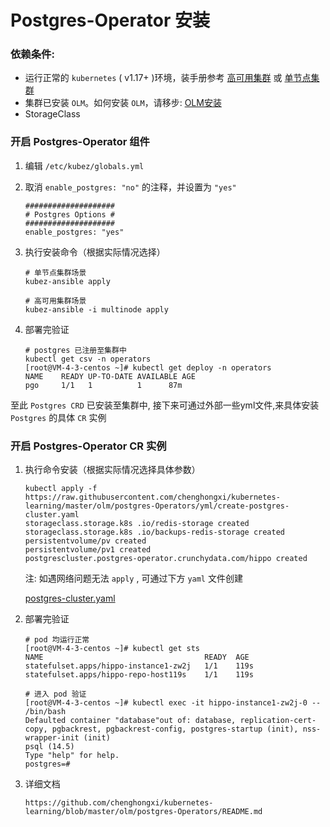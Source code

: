 # Postgres-Operator 安装

### 依赖条件:
- 运行正常的 `kubernetes` ( v1.17+ )环境，装手册参考 [高可用集群](../install/multinode.md) 或 [单节点集群](../install/all-in-one.md)
- 集群已安装 `OLM`。如何安装 `OLM`，请移步: [OLM安装](../paas/olm.md)
- StorageClass

### 开启 Postgres-Operator 组件
1. 编辑 `/etc/kubez/globals.yml`

2. 取消 `enable_postgres: "no"` 的注释，并设置为 `"yes"`
    ```shell
    ####################
    # Postgres Options #
    ####################
    enable_postgres: "yes"
    ```
3. 执行安装命令（根据实际情况选择）
    ```shell
    # 单节点集群场景
    kubez-ansible apply

    # 高可用集群场景
    kubez-ansible -i multinode apply
    ```
4. 部署完验证
    ```shell
    # postgres 已注册至集群中
    kubectl get csv -n operators
    [root@VM-4-3-centos ~]# kubectl get deploy -n operators
    NAME    READY UP-TO-DATE AVAILABLE AGE
    pgo     1/1   1          1      87m 
   
至此 `Postgres CRD` 已安装至集群中, 接下来可通过外部一些yml文件,来具体安装 `Postgres` 的具体 `CR` 实例

### 开启 Postgres-Operator CR 实例
1. 执行命令安装（根据实际情况选择具体参数）
   ```shell
   kubectl apply -f https://raw.githubusercontent.com/chenghongxi/kubernetes-learning/master/olm/postgres-Operators/yml/create-postgres-cluster.yaml
   storageclass.storage.k8s .io/redis-storage created
   storageclass.storage.k8s .io/backups-redis-storage created
   persistentvolume/pv created
   persistentvolume/pv1 created
   postgrescluster.postgres-operator.crunchydata.com/hippo created
   ```
   
   注: 如遇网络问题无法 `apply` , 可通过下方 `yaml` 文件创建

   [postgres-cluster.yaml](https://raw.githubusercontent.com/chenghongxi/kubernetes-learning/master/olm/postgres-Operators/yml/create-postgres-cluster.yaml)

2. 部署完验证
   ```shell
   # pod 均运行正常
   [root@VM-4-3-centos ~]# kubectl get sts 
   NAME                                    READY  AGE
   statefulset.apps/hippo-instance1-zw2j   1/1    119s
   statefulset.apps/hippo-repo-host119s    1/1    119s
   
   # 进入 pod 验证
   [root@VM-4-3-centos ~]# kubectl exec -it hippo-instance1-zw2j-0 -- /bin/bash
   Defaulted container "database"out of: database, replication-cert-copy, pgbackrest, pgbackrest-config, postgres-startup (init), nss-wrapper-init (init)
   psql (14.5)
   Type "help" for help.
   postgres=#
   ```
3. 详细文档
   ```shell
   https://github.com/chenghongxi/kubernetes-learning/blob/master/olm/postgres-Operators/README.md
   ```
